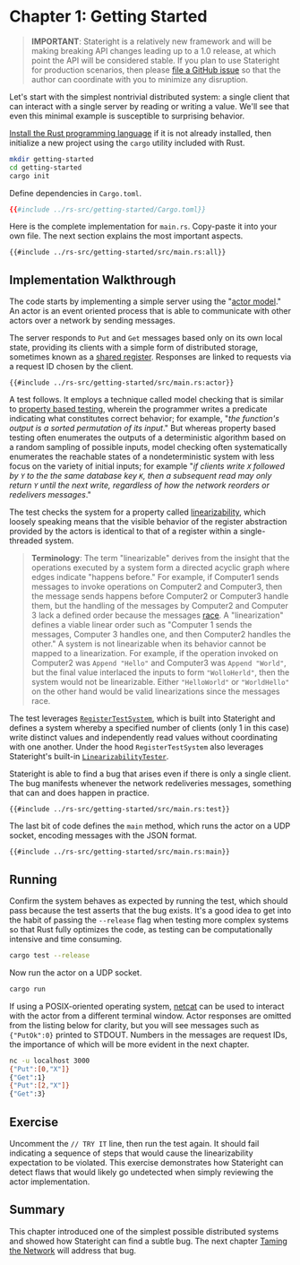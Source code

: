 # Chapter 1: Getting Started

> **IMPORTANT**: Stateright is a relatively new framework and will be making breaking API
changes leading up to a 1.0 release, at which point the API will be considered
stable. If you plan to use Stateright for production scenarios, then please
[file a GitHub issue](https://github.com/stateright/stateright/issues/new) so
that the author can coordinate with you to minimize any disruption.

Let's start with the simplest nontrivial distributed system: a single client
that can interact with a single server by reading or writing a value. We'll see
that even this minimal example is susceptible to surprising behavior.

[Install the Rust programming
language](https://www.rust-lang.org/learn/get-started) if it is not already
installed, then initialize a new project using the `cargo` utility included
with Rust.

```sh
mkdir getting-started
cd getting-started
cargo init
```

Define dependencies in `Cargo.toml`.

```toml
{{#include ../rs-src/getting-started/Cargo.toml}}
```

Here is the complete implementation for `main.rs`. Copy-paste it into your own
file. The next section explains the most important aspects.

```rust,ignore,noplayground
{{#include ../rs-src/getting-started/src/main.rs:all}}
```

## Implementation Walkthrough

The code starts by implementing a simple server using the "[actor
model](https://en.wikipedia.org/wiki/Actor_model)." An actor is an event
oriented process that is able to communicate with other actors over a network
by sending messages.

The server responds to `Put` and `Get` messages based only on its own local
state, providing its clients with a simple form of distributed storage,
sometimes known as a [shared
register](https://en.wikipedia.org/wiki/Shared_register).  Responses are linked
to requests via a request ID chosen by the client.

```rust,ignore,noplayground
{{#include ../rs-src/getting-started/src/main.rs:actor}}
```

A test follows. It employs a technique called model checking that is similar
to [property based testing](https://github.com/BurntSushi/quickcheck), wherein
the programmer writes a predicate indicating what constitutes correct behavior;
for example, "*the function's output is a sorted permutation of its input*."
But whereas property based testing often enumerates the outputs of a
deterministic algorithm based on a random sampling of possible inputs, model
checking often systematically enumerates the reachable states of a
nondeterministic system with less focus on the variety of initial inputs; for
example "*if clients write `X` followed by `Y` to the the same database key
`K`, then a subsequent read may only return `Y` until the next write,
regardless of how the network reorders or redelivers messages*."

The test checks the system for a property called
[linearizability](https://en.wikipedia.org/wiki/Linearizability), which loosely
speaking means that the visible behavior of the register abstraction provided
by the actors is identical to that of a register within a single-threaded
system.

> **Terminology**: The term "linearizable" derives from the insight that the
operations executed by a system form a directed acyclic graph where edges
indicate "happens before." For example, if Computer1 sends messages to invoke
operations on Computer2 and Computer3, then the message sends happens before
Computer2 or Computer3 handle them, but the handling of the messages by
Computer2 and Computer 3 lack a defined order because the messages
[race](https://en.wikipedia.org/wiki/Race_condition). A "linearization" defines
a viable linear order such as "Computer 1 sends the messages, Computer 3
handles one, and then Computer2 handles the other." A system is not
linearizable when its behavior cannot be mapped to a linearization. For
example, if the operation invoked on Computer2 was `Append "Hello"` and
Computer3 was `Append "World"`, but the final value interlaced the inputs to
form `"WolloHerld"`, then the system would not be linearizable. Either
`"HelloWorld"` or `"WorldHello"` on the other hand would be valid
linearizations since the messages race.

The test leverages
[`RegisterTestSystem`](https://docs.rs/stateright/0.18.0/stateright/actor/register/struct.RegisterTestSystem.html),
which is built into Stateright and defines a system whereby a specified number
of clients (only 1 in this case) write distinct values and independently read
values without coordinating with one another. Under the hood
`RegisterTestSystem` also leverages Stateright's built-in
[`LinearizabilityTester`](https://docs.rs/stateright/latest/stateright/semantics/struct.LinearizabilityTester.html).

Stateright is able to find a bug that arises even if there is only a single
client. The bug manifests whenever the network redeliveries messages, something
that can and does happen in practice.

```rust,ignore,noplayground
{{#include ../rs-src/getting-started/src/main.rs:test}}
```

The last bit of code defines the `main` method, which runs the actor on a UDP
socket, encoding messages with the JSON format.

```rust,ignore,noplayground
{{#include ../rs-src/getting-started/src/main.rs:main}}
```

## Running

Confirm the system behaves as expected by running the test, which should pass
because the test asserts that the bug exists. It's a good idea to get into the
habit of passing the `--release` flag when testing more complex systems so that
Rust fully optimizes the code, as testing can be computationally intensive and
time consuming.

```sh
cargo test --release
```

Now run the actor on a UDP socket.

```sh
cargo run
```

If using a POSIX-oriented operating system,
[netcat](https://en.wikipedia.org/wiki/Netcat) can be used to interact with the
actor from a different terminal window. Actor responses are omitted from the
listing below for clarity, but you will see messages such as `{"PutOk":0}`
printed to STDOUT. Numbers in the messages are request IDs, the importance of
which will be more evident in the next chapter.

```sh
nc -u localhost 3000
{"Put":[0,"X"]}
{"Get":1}
{"Put":[2,"X"]}
{"Get":3}
```

## Exercise

Uncomment the `// TRY IT` line, then run the test again. It should fail
indicating a sequence of steps that would cause the linearizability expectation
to be violated. This exercise demonstrates how Stateright can detect flaws that
would likely go undetected when simply reviewing the actor implementation.

## Summary

This chapter introduced one of the simplest possible distributed systems and
showed how Stateright can find a subtle bug. The next chapter [Taming the
Network](./taming-the-network.md) will address that bug.
